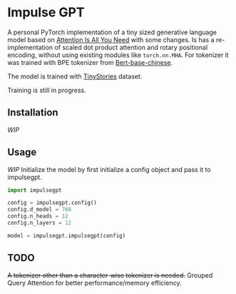 # Impulse GPT
A personal PyTorch implementation of a tiny sized generative language model based on [Attention Is All You Need](https://arxiv.org/abs/1706.03762) with some changes. Is has a re-implementation of scaled dot product attention and rotary positional encoding, without using existing modules like `torch.nn.MHA`. For tokenizer it was trained with BPE tokenizer from [Bert-base-chinese](https://huggingface.co/google-bert/bert-base-chinese).

The model is trained with [TinyStories](https://huggingface.co/datasets/roneneldan/TinyStories) dataset.

Training is still in progress.

## Installation
*WIP*

## Usage
*WIP*
Initialize the model by first initialize a config object and pass it to impulsegpt.
```python
import impulsegpt

config = impulsegpt.config()
config.d_model = 768
config.n_heads = 12
config.n_layers = 12

model = impulsegpt.impulsegpt(config)
```

## TODO
~~A tokenizer other than a character-wise tokenizer is needed.~~
Grouped Query Attention for better performance/memory efficiency.